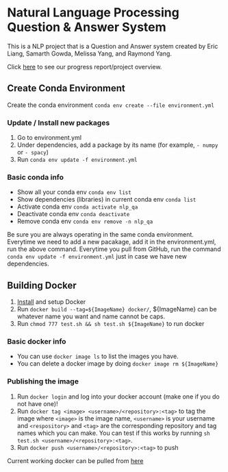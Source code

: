 # Natural Language Processing Question & Answer System

This is a NLP project that is a Question and Answer system created by Eric Liang, Samarth Gowda, Melissa Yang, and Raymond Yang.

Click [here](https://youtu.be/kg2jUaCN7gA) to see our progress report/project overview.

## Create Conda Environment

Create the conda environment `conda env create --file environment.yml`

### Update / Install new packages

1. Go to environment.yml
2. Under dependencies, add a package by its name (for example, `- numpy` or `- spacy`)
3. Run `conda env update -f environment.yml`

### Basic conda info

- Show all your conda env `conda env list`
- Show dependencies (libraries) in current conda env `conda list`
- Activate conda env `conda activate nlp_qa`
- Deactivate conda env `conda deactivate`
- Remove conda env `conda env remove -n nlp_qa`

Be sure you are always operating in the same conda environment.
Everytime we need to add a new pacakage, add it in the environment.yml, run the above command.
Everytime you pull from GitHub, run the command `conda env update -f environment.yml` just in case we have new dependencies.

## Building Docker

1. [Install](https://docs.docker.com/install/) and setup Docker
2. Run `docker build --tag=${ImageName} docker/`, ${ImageName} can be whatever name you want and name cannot be caps.
3. Run `chmod 777 test.sh && sh test.sh ${ImageName}` to run docker

### Basic docker info

- You can use `docker image ls` to list the images you have.
- You can delete a docker image by doing `docker image rm ${ImageName}`

### Publishing the image

1. Run `docker login` and log into your docker account (make one if you do not have one)!
2. Run `docker tag <image> <username>/<repository>:<tag>` to tag the image where `<image>` is the image name, `<username>` is your username and `<respository>` and `<tag>` are the corresponding repository and tag names which you can make. You can test if this works by running `sh test.sh <username>/<repository>:<tag>`.
3. Run `docker push <username>/<repository>:<tag>` to push

Current working docker can be pulled from [here](https://hub.docker.com/u/liangeric321)
